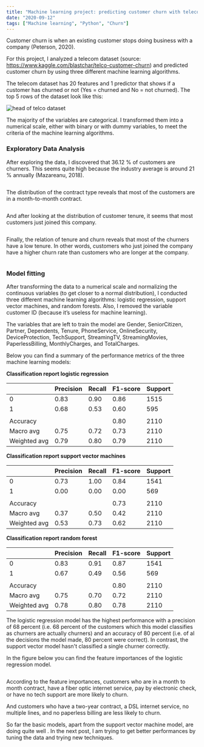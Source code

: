 ```yaml
---
title: "Machine learning project: predicting customer churn with telecom data"
date: "2020-09-12"
tags: ["Machine learning", "Python", "Churn"]
---
```


Customer churn is when an existing customer stops doing business with a company (Peterson, 2020).

For this project, I analyzed a telecom dataset (source: <https://www.kaggle.com/blastchar/telco-customer-churn>) and predicted customer churn by using three
different machine learning algorithms.

The telecom dataset has 20 features and 1 predictor that shows if a customer has churned or not (Yes = churned and No = not churned). The top 5 rows of the dataset look like this:

<img src="{{ site.url {{ site.baseurl }}/images/head_telco.png" alt = "head of telco dataset">

The majority of the variables are categorical. I transformed them into a numerical scale, either with binary or with dummy variables, to meet the criteria of the machine learning algorithms.

### Exploratory Data Analysis
After exploring the data, I discovered that 36.12 % of customers are churners. This seems quite high because the industry average is around 21 % annually (Mazareanu, 2018).

<img src="{{ site.url {{ site.baseurl }}/images/churn-rate.png" alt = "">

The distribution of the contract type reveals that most of the customers are in a month-to-month contract.

<img src="{{ site.url {{ site.baseurl }}/images/contract.png" alt = "">

And after looking at the distribution of customer tenure, it seems that most customers just joined this company.

<img src="{{ site.url {{ site.baseurl }}/images/tenure.png" alt = "">

Finally, the relation of tenure and churn reveals that most of the churners have a low tenure. In other words, customers who just joined the company have a higher churn rate than customers who are longer at the company.

<img src="{{ site.url {{ site.baseurl }}/images/tenure-churn.png" alt = "">

### Model fitting
After transforming the data to a numerical scale and normalizing the continuous variables (to get closer to a normal distribution), I conducted three different machine learning algorithms: logistic regression, support vector machines, and random forests. Also, I removed the variable customer ID (because it’s useless for machine learning).

The variables that are left to train the model are Gender, SeniorCitizen, Partner, Dependents, Tenure, PhoneService, OnlineSecurity, DeviceProtection, TechSupport, StreamingTV, StreamingMovies, PaperlessBilling, MonthlyCharges, and TotalCharges.

Below you can find a summary of the performance metrics of the three machine learning models:

**Classification report logistic regression**

|              | Precision | Recall | F1-score | Support |
|--------------|-----------|--------|----------|---------|
| 0            | 0.83      | 0.90   | 0.86     | 1515    |
| 1            | 0.68      | 0.53   | 0.60     | 595     |
|              |           |        |          |         |
| Accuracy     |           |        | 0.80     | 2110    |
| Macro avg    | 0.75      | 0.72   | 0.73     | 2110    |
| Weighted avg | 0.79      | 0.80   | 0.79     | 2110    |



**Classification report support vector machines**


|              | Precision | Recall | F1-score | Support |
|--------------|-----------|--------|----------|---------|
| 0            | 0.73      | 1.00   | 0.84     | 1541    |
| 1            | 0.00      | 0.00   | 0.00     | 569     |
|              |           |        |          |         |
| Accuracy     |           |        | 0.73     | 2110    |
| Macro avg    | 0.37      | 0.50   | 0.42     | 2110    |
| Weighted avg | 0.53      | 0.73   | 0.62     | 2110    |



**Classification report random forest**

|              | Precision | Recall | F1-score | Support |
|--------------|-----------|--------|----------|---------|
| 0            | 0.83      | 0.91   | 0.87     | 1541    |
| 1            | 0.67      | 0.49   | 0.56     | 569     |
|              |           |        |          |         |
| Accuracy     |           |        | 0.80     | 2110    |
| Macro avg    | 0.75      | 0.70   | 0.72     | 2110    |
| Weighted avg | 0.78      | 0.80   | 0.78     | 2110    |

The logistic regression model has the highest performance with a precision of 68 percent (i.e. 68 percent of the customers which this model classifies as churners are actually churners) and an accuracy of 80 percent (i.e. of al the decisions the model made, 80 percent were correct). In contrast,
the support vector model hasn't classified a single churner correctly.

In the figure below you can find the feature importances of the logistic regression model.

<img src="{{ site.url {{ site.baseurl }}/images/importances_lr.png" alt = "">

According to the feature importances, customers who are in a month to month contract, have a fiber optic internet service, pay by electronic check, or have no tech support are more likely to churn.

And customers who have a two-year contract, a DSL internet service, no multiple lines, and no paperless billing are less likely to churn.

So far the basic models, apart from the support vector machine model, are doing quite well . In the next post, I am trying to get better performances by tuning the data and trying new techniques.
